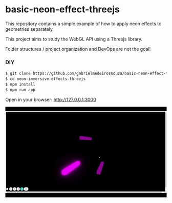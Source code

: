 # basic-neon-effect-threejs


This repository contains a simple example of how to apply neon effects to geometries separately.

This project aims to study the WebGL API using a Threejs library.

Folder structures / project organization and DevOps are not the goal!


### DIY

```sh
$ git clone https://github.com/gabrielmedeirossouza/basic-neon-effect-threejs.git
$ cd neon-immersive-effects-threejs
$ npm install
$ npm run app
```

Open in your browser: http://127.0.0.1:3000

![alt text](https://github.com/gabrielmedeirossouza/basic-neon-effect-threejs/blob/main/UnrealBloom.gif)
